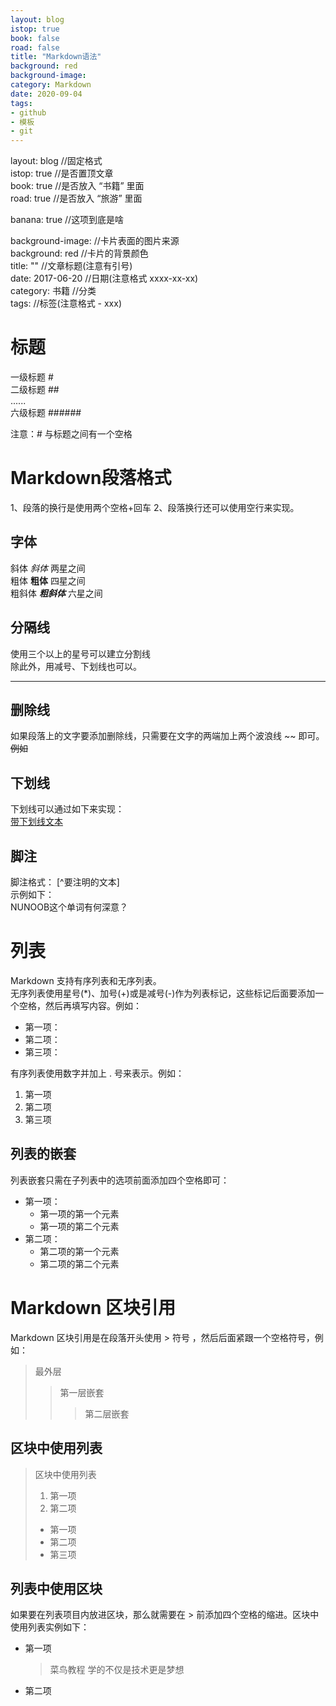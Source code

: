 ```yaml
---
layout: blog
istop: true
book: false              
road: false            
title: "Markdown语法"
background: red
background-image: 
category: Markdown
date: 2020-09-04
tags:
- github
- 模板
- git
---
```




layout: blog            //固定格式  
istop: true             //是否置顶文章  
book: true              //是否放入 “书籍” 里面  
road: true              //是否放入 “旅游” 里面  

banana: true            //这项到底是啥  

background-image:       //卡片表面的图片来源  
background: red         //卡片的背景颜色  
title:  ""              //文章标题(注意有引号)  
date:   2017-06-20      //日期(注意格式 xxxx-xx-xx)  
category: 书籍           //分类  
tags:                   //标签(注意格式 - xxx)  


# **标题**
一级标题  #  
二级标题  ##  
......   
六级标题  ######  

注意：# 与标题之间有一个空格

# **Markdown段落格式**
1、段落的换行是使用两个空格+回车
2、段落换行还可以使用空行来实现。

## **字体**
斜体   *斜体*       两星之间  
粗体   **粗体**     四星之间  
粗斜体 ***粗斜体***  六星之间 

## **分隔线**
使用三个以上的星号可以建立分割线  
除此外，用减号、下划线也可以。    
*****

## **删除线**  
如果段落上的文字要添加删除线，只需要在文字的两端加上两个波浪线 ~~ 即可。  
~~例如~~  

## **下划线**  
下划线可以通过如下来实现：  
<u>带下划线文本</u>  

## **脚注**  
脚注格式： [^要注明的文本]   
示例如下：  
NUNOOB这个单词有何深意？    
[^RUNOOB]: 菜鸟教程--学的不仅是技术，更是梦想！！    

# **列表**  
Markdown 支持有序列表和无序列表。    
无序列表使用星号(*)、加号(+)或是减号(-)作为列表标记，这些标记后面要添加一个空格，然后再填写内容。例如：
* 第一项：
* 第二项：
* 第三项：  
   
有序列表使用数字并加上 . 号来表示。例如：
1. 第一项
2. 第二项
3. 第三项

## **列表的嵌套**    
列表嵌套只需在子列表中的选项前面添加四个空格即可：
* 第一项：
    - 第一项的第一个元素
    - 第一项的第二个元素
* 第二项：
    - 第二项的第一个元素
    - 第二项的第二个元素
     
# **Markdown 区块引用**  
Markdown 区块引用是在段落开头使用 > 符号 ，然后后面紧跟一个空格符号，例如：  
> 最外层
> > 第一层嵌套
> > > 第二层嵌套

## **区块中使用列表**  
> 区块中使用列表
> 1. 第一项
> 2. 第二项
> + 第一项
> + 第二项
> + 第三项

## **列表中使用区块**
如果要在列表项目内放进区块，那么就需要在 > 前添加四个空格的缩进。区块中使用列表实例如下：  
* 第一项
    > 菜鸟教程
    > 学的不仅是技术更是梦想
* 第二项


